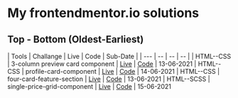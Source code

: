 # My frontendmentor.io solutions

## Top - Bottom (Oldest-Earliest)

|  Tools  | Challange | Live |  Code | Sub-Date | 
| --- | -- |  -- | --  | 
| HTML--CSS      |  3-column preview card component | [Live](https://laughing-lamport-44fe2f.netlify.app/) | [Code](https://github.com/imlohit/Frontendmentor_challenges/tree/main/3-column-preview-card-component-main) | 13-06-2021 
| HTML--CSS      |  profile-card-component | [Live](https://nervous-kalam-122647.netlify.app/) | [Code](https://github.com/imlohit/Frontendmentor_challenges/tree/main/profile-card-component) | 14-06-2021
| HTML--CSS      |  four-card-feature-section | [Live](https://gracious-kalam-87bbe1.netlify.app/) | [Code](https://github.com/imlohit/Frontendmentor_challenges/tree/main/Four-card-feature-section) | 13-06-2021
| HTML--SCSS      |  single-price-grid-component | [Live](https://epic-curie-9a80e2.netlify.app/) | [Code](https://github.com/imlohit/Frontendmentor_challenges/tree/main/single-price-grid-component) | 15-06-2021


